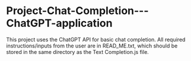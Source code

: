 # Project-Chat-Completion---ChatGPT-application
This project uses the ChatGPT API for basic chat completion. 
All required instructions/inputs from the user are in READ_ME.txt, which should be stored in the same directory as the Text Completion.js file.
